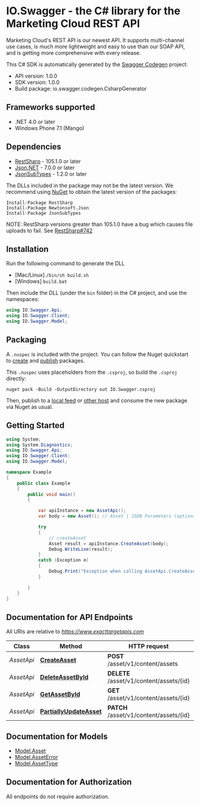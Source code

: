 # IO.Swagger - the C# library for the Marketing Cloud REST API

Marketing Cloud's REST API is our newest API. It supports multi-channel use cases, is much more lightweight and easy to use than our SOAP API, and is getting more comprehensive with every release.

This C# SDK is automatically generated by the [Swagger Codegen](https://github.com/swagger-api/swagger-codegen) project:

- API version: 1.0.0
- SDK version: 1.0.0
- Build package: io.swagger.codegen.CsharpGenerator

<a name="frameworks-supported"></a>
## Frameworks supported
- .NET 4.0 or later
- Windows Phone 7.1 (Mango)

<a name="dependencies"></a>
## Dependencies
- [RestSharp](https://www.nuget.org/packages/RestSharp) - 105.1.0 or later
- [Json.NET](https://www.nuget.org/packages/Newtonsoft.Json/) - 7.0.0 or later
- [JsonSubTypes](https://www.nuget.org/packages/JsonSubTypes/) - 1.2.0 or later

The DLLs included in the package may not be the latest version. We recommend using [NuGet](https://docs.nuget.org/consume/installing-nuget) to obtain the latest version of the packages:
```
Install-Package RestSharp
Install-Package Newtonsoft.Json
Install-Package JsonSubTypes
```

NOTE: RestSharp versions greater than 105.1.0 have a bug which causes file uploads to fail. See [RestSharp#742](https://github.com/restsharp/RestSharp/issues/742)

<a name="installation"></a>
## Installation
Run the following command to generate the DLL
- [Mac/Linux] `/bin/sh build.sh`
- [Windows] `build.bat`

Then include the DLL (under the `bin` folder) in the C# project, and use the namespaces:
```csharp
using IO.Swagger.Api;
using IO.Swagger.Client;
using IO.Swagger.Model;
```
<a name="packaging"></a>
## Packaging

A `.nuspec` is included with the project. You can follow the Nuget quickstart to [create](https://docs.microsoft.com/en-us/nuget/quickstart/create-and-publish-a-package#create-the-package) and [publish](https://docs.microsoft.com/en-us/nuget/quickstart/create-and-publish-a-package#publish-the-package) packages.

This `.nuspec` uses placeholders from the `.csproj`, so build the `.csproj` directly:

```
nuget pack -Build -OutputDirectory out IO.Swagger.csproj
```

Then, publish to a [local feed](https://docs.microsoft.com/en-us/nuget/hosting-packages/local-feeds) or [other host](https://docs.microsoft.com/en-us/nuget/hosting-packages/overview) and consume the new package via Nuget as usual.

<a name="getting-started"></a>
## Getting Started

```csharp
using System;
using System.Diagnostics;
using IO.Swagger.Api;
using IO.Swagger.Client;
using IO.Swagger.Model;

namespace Example
{
    public class Example
    {
        public void main()
        {

            var apiInstance = new AssetApi();
            var body = new Asset(); // Asset | JSON Parameters (optional) 

            try
            {
                // createAsset
                Asset result = apiInstance.CreateAsset(body);
                Debug.WriteLine(result);
            }
            catch (Exception e)
            {
                Debug.Print("Exception when calling AssetApi.CreateAsset: " + e.Message );
            }

        }
    }
}
```

<a name="documentation-for-api-endpoints"></a>
## Documentation for API Endpoints

All URIs are relative to *https://www.exacttargetapis.com*

Class | Method | HTTP request | Description
------------ | ------------- | ------------- | -------------
*AssetApi* | [**CreateAsset**](docs/AssetApi.md#createasset) | **POST** /asset/v1/content/assets | createAsset
*AssetApi* | [**DeleteAssetById**](docs/AssetApi.md#deleteassetbyid) | **DELETE** /asset/v1/content/assets/{id} | deleteAsset
*AssetApi* | [**GetAssetById**](docs/AssetApi.md#getassetbyid) | **GET** /asset/v1/content/assets/{id} | getAssetById
*AssetApi* | [**PartiallyUpdateAsset**](docs/AssetApi.md#partiallyupdateasset) | **PATCH** /asset/v1/content/assets/{id} | patchAsset


<a name="documentation-for-models"></a>
## Documentation for Models

 - [Model.Asset](docs/Asset.md)
 - [Model.AssetError](docs/AssetError.md)
 - [Model.AssetType](docs/AssetType.md)


<a name="documentation-for-authorization"></a>
## Documentation for Authorization

All endpoints do not require authorization.
